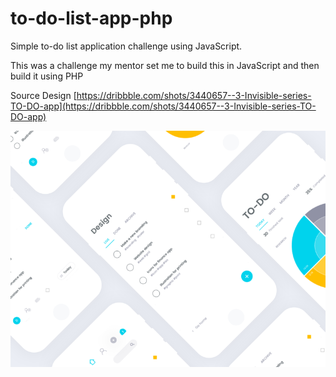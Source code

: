 # to-do-list-app-php

Simple to-do list application challenge using JavaScript.

This was a challenge my mentor set me to build this in JavaScript and then build it using PHP

Source Design [https://dribbble.com/shots/3440657--3-Invisible-series-TO-DO-app](https://dribbble.com/shots/3440657--3-Invisible-series-TO-DO-app)

![imgs/todo.png](imgs/todo.png)

